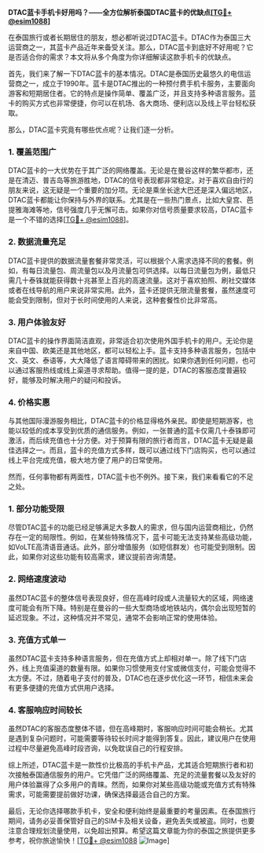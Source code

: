 **DTAC蓝卡手机卡好用吗？——全方位解析泰国DTAC蓝卡的优缺点[[TG💪+ @esim1088](https://t.me/s/esim1088)]**

在泰国旅行或者长期居住的朋友，想必都听说过DTAC蓝卡。DTAC作为泰国三大运营商之一，其蓝卡产品近年来备受关注。那么，DTAC蓝卡到底好不好用呢？它是否适合你的需求？本文将从多个角度为你详细解读这款手机卡的优缺点。

首先，我们来了解一下DTAC蓝卡的基本情况。DTAC是泰国历史最悠久的电信运营商之一，成立于1990年。蓝卡是DTAC推出的一种预付费手机卡服务，主要面向游客和短期居住者。它的特点是操作简单、覆盖广泛，并且支持多种语言服务。蓝卡的购买方式也非常便捷，你可以在机场、各大商场、便利店以及线上平台轻松获取。

那么，DTAC蓝卡究竟有哪些优点呢？让我们逐一分析。

### **1. 覆盖范围广**
DTAC蓝卡的一大优势在于其广泛的网络覆盖。无论是在曼谷这样的繁华都市，还是在清迈、普吉岛等旅游胜地，DTAC的信号表现都非常稳定。对于喜欢自由行的朋友来说，这无疑是一个重要的加分项。无论是乘坐长途大巴还是深入偏远地区，DTAC蓝卡都能让你保持与外界的联系。尤其是在一些热门景点，比如大皇宫、芭提雅海滩等地，信号强度几乎无懈可击。如果你对信号质量要求较高，DTAC蓝卡是一个不错的选择[[TG💪+ @esim1088](https://t.me/s/esim1088)]。

### **2. 数据流量充足**
DTAC蓝卡提供的数据流量套餐非常灵活，可以根据个人需求选择不同的套餐。例如，有每日流量包、周流量包以及月流量包可供选择。以每日流量包为例，最低只需几十泰铢就能获得数十兆甚至上百兆的高速流量。这对于喜欢拍照、刷社交媒体或者在线导航的用户来说非常实用。此外，蓝卡还提供无限流量套餐，虽然速度可能会受到限制，但对于长时间使用的人来说，这种套餐性价比非常高。

### **3. 用户体验友好**
DTAC蓝卡的操作界面简洁直观，非常适合初次使用外国手机卡的用户。无论你是来自中国、欧美还是其他地区，都可以轻松上手。蓝卡支持多种语言服务，包括中文、英文、泰语等，大大降低了语言障碍带来的困扰。如果你遇到任何问题，也可以通过客服热线或线上渠道寻求帮助。值得一提的是，DTAC的客服态度普遍较好，能够及时解决用户的疑问和投诉。

### **4. 价格实惠**
与其他国际漫游服务相比，DTAC蓝卡的价格显得格外亲民。即使是短期游客，也能以较低的成本享受到优质的通信服务。例如，一张普通的蓝卡仅需几十泰铢即可激活，而后续充值也十分方便。对于预算有限的旅行者而言，DTAC蓝卡无疑是最佳选择之一。而且，蓝卡的充值方式多样，既可以通过线下门店购买，也可以通过线上平台完成充值，极大地方便了用户的日常使用。

然而，任何事物都有两面性，DTAC蓝卡也不例外。接下来，我们来看看它的不足之处。

### **1. 部分功能受限**
尽管DTAC蓝卡的功能已经足够满足大多数人的需求，但与国内运营商相比，仍然存在一定的局限性。例如，在某些特殊情况下，蓝卡可能无法支持某些高级功能，如VoLTE高清语音通话。此外，部分增值服务（如短信群发）也可能受到限制。因此，如果你对这些功能有较高需求，建议提前咨询清楚。

### **2. 网络速度波动**
虽然DTAC蓝卡的整体信号表现良好，但在高峰时段或人流量较大的区域，网络速度可能会有所下降。特别是在曼谷的一些大型商场或地铁站内，偶尔会出现短暂的延迟现象。不过，这种情况并不常见，通常不会影响正常的使用体验。

### **3. 充值方式单一**
虽然DTAC蓝卡支持多种语言服务，但在充值方式上却相对单一。除了线下门店外，线上充值渠道的数量有限。如果你习惯使用支付宝或微信支付，可能会觉得不太方便。不过，随着电子支付的普及，DTAC也在逐步优化这一环节，相信未来会有更多便捷的充值方式供用户选择。

### **4. 客服响应时间较长**
虽然DTAC的客服态度整体不错，但在高峰期时，客服响应时间可能会稍长。尤其是遇到复杂问题时，可能需要等待较长时间才能得到答复。因此，建议用户在使用过程中尽量避免高峰时段咨询，以免耽误自己的行程安排。

综上所述，DTAC蓝卡是一款性价比极高的手机卡产品，尤其适合短期旅行者和初次接触泰国通信服务的用户。它凭借广泛的网络覆盖、充足的流量套餐以及友好的用户体验赢得了众多用户的青睐。然而，如果你对某些高级功能或充值方式有特殊需求，可能需要提前做好功课，确保选择最适合自己的方案。

最后，无论你选择哪款手机卡，安全和便利始终是最重要的考量因素。在泰国旅行期间，请务必妥善保管好自己的SIM卡及相关设备，避免丢失或被盗。同时，也要注意合理规划流量使用，以免超出预算。希望这篇文章能为你的泰国之旅提供更多参考，祝你旅途愉快！[[TG💪+ @esim1088](https://t.me/s/esim1088) ![Image](https://i.postimg.cc/4NQfJmqS/Snipaste-2025-05-13-00-14-12.png)]